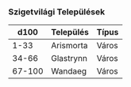 ﻿
### Szigetvilági Települések

| d100 | Település | Típus |
| ---- | --------- | ----- |
| 1-33 | Arismorta | Város |
| 34-66 | Glastrynn | Város |
| 67-100 | Wandaeg | Város |
